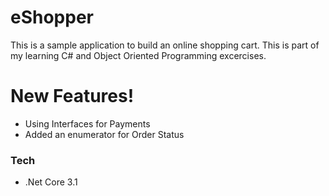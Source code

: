 # eShopper
This is a sample application to build an online shopping cart. This is part of my learning C# and Object Oriented Programming excercises.

# New Features!

  - Using Interfaces for Payments
  - Added an enumerator for Order Status


### Tech
* .Net Core 3.1
